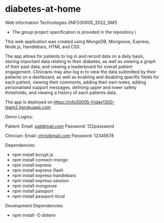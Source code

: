 # diabetes-at-home

Web Information Technologies (INFO30005_2022_SM1)
- The group project specification is provided in the repository.\

This web application was created using MongoDB, Mongoose, Express, Node.js, Handlebars, HTML and CSS. 

The app allows for patients to log in and record data on a daily basis, storing important data relating to their diabetes, as well as viewing a graph of their past data, and viewing a leaderboard for overall patient engagement. Clinicians may also log in to view the data suibmitted by their patients on a dashboard, as well as enabling and disabling specific fields for each patient, viewing their comments, adding their own notes, adding personalised support messages, defining upper and lower safety thresholds, and viewing a history of each patients data.

The app is deployed on 
https://info30005-friday1300-team2.herokuapp.com

Demo Logins:

Patient:
Email: pat@mail.com
Password: 122password

Clinician:
Email: chris@mail.com
Password: 12345678


Dependencies:
- npm install bcrypt.js
- npm install connect-mongo
- npm install express
- npm install express-flash
- npm install express-handlebars
- npm install express-session
- npm install mongoose
- npm install passport
- npm install passport-local

Development Dependencies:
- npm install -D dotenv


